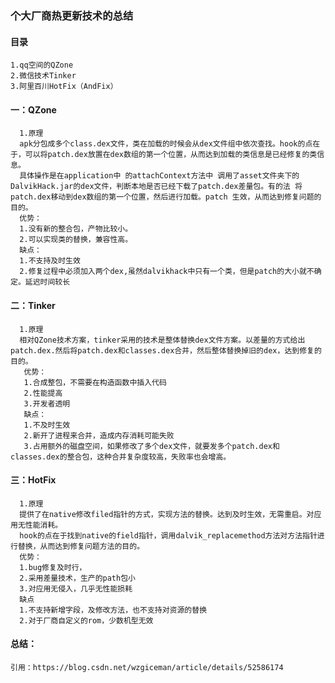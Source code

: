 ### 个大厂商热更新技术的总结

#### 目录
    1.qq空间的QZone
    2.微信技术Tinker
    3.阿里百川HotFix（AndFix）
    
#### 一：QZone
      1.原理
      apk分包成多个class.dex文件，类在加载的时候会从dex文件组中依次查找。hook的点在于，可以将patch.dex放置在dex数组的第一个位置，从而达到加载的类信息是已经修复的类信息。
      具体操作是在application中 的attachContext方法中 调用了asset文件夹下的DalvikHack.jar的dex文件，判断本地是否已经下载了patch.dex差量包。有的法 将patch.dex移动到dex数组的第一个位置，然后进行加载。patch 生效，从而达到修复问题的目的。
      优势：
      1.没有新的整合包，产物比较小。
      2.可以实现类的替换，兼容性高。
      缺点：
      1.不支持及时生效
      2.修复过程中必须加入两个dex,虽然dalvikhack中只有一个类，但是patch的大小就不确定。延迟时间较长
    
      
#### 二：Tinker
      1.原理
      相对QZone技术方案，tinker采用的技术是整体替换dex文件方案。以差量的方式给出patch.dex.然后将patch.dex和classes.dex合并，然后整体替换掉旧的dex，达到修复的目的。
       优势：
       1.合成整包，不需要在构造函数中插入代码
       2.性能提高
       3.开发者透明
       缺点：
       1.不及时生效
       2.新开了进程来合并，造成内存消耗可能失败
       3.占用额外的磁盘空间，如果修改了多个dex文件，就要发多个patch.dex和classes.dex的整合包，这种合并复杂度较高，失败率也会增高。 
#### 三：HotFix          
      1.原理 
      提供了在native修改filed指针的方式，实现方法的替换。达到及时生效，无需重启。对应用无性能消耗。
      hook的点在于找到native的field指针，调用dalvik_replacemethod方法对方法指针进行替换，从而达到修复问题方法的目的。
      优势：
      1.bug修复及时行，
      2.采用差量技术，生产的path包小
      3.对应用无侵入，几乎无性能损耗
      缺点
      1.不支持新增字段，及修改方法，也不支持对资源的替换
      2.对于厂商自定义的rom，少数机型无效
      
#### 总结：
    引用：https://blog.csdn.net/wzgiceman/article/details/52586174